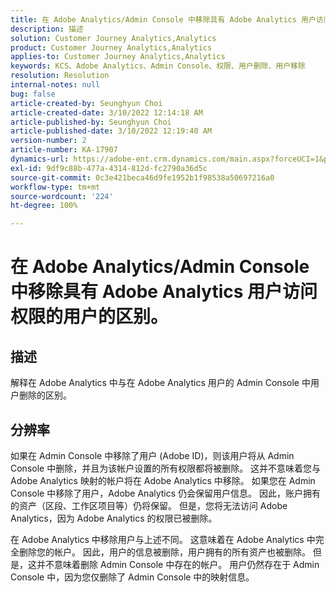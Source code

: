 ```yaml
---
title: 在 Adobe Analytics/Admin Console 中移除具有 Adobe Analytics 用户访问权限的用户的区别。
description: 描述
solution: Customer Journey Analytics,Analytics
product: Customer Journey Analytics,Analytics
applies-to: Customer Journey Analytics,Analytics
keywords: KCS、Adobe Analytics、Admin Console、权限、用户删除、用户移除
resolution: Resolution
internal-notes: null
bug: false
article-created-by: Seunghyun Choi
article-created-date: 3/10/2022 12:14:18 AM
article-published-by: Seunghyun Choi
article-published-date: 3/10/2022 12:19:40 AM
version-number: 2
article-number: KA-17907
dynamics-url: https://adobe-ent.crm.dynamics.com/main.aspx?forceUCI=1&pagetype=entityrecord&etn=knowledgearticle&id=ac67bd03-07a0-ec11-b400-0022480b0a3e
exl-id: 9df9c88b-477a-4314-812d-fc2790a36d5c
source-git-commit: 0c3e421beca46d9fe1952b1f98538a50697216a0
workflow-type: tm+mt
source-wordcount: '224'
ht-degree: 100%

---
```


# 在 Adobe Analytics/Admin Console 中移除具有 Adobe Analytics 用户访问权限的用户的区别。

## 描述


解释在 Adobe Analytics 中与在 Adobe Analytics 用户的 Admin Console 中用户删除的区别。


## 分辨率


如果在 Admin Console 中移除了用户 (Adobe ID)，则该用户将从 Admin Console 中删除，并且为该帐户设置的所有权限都将被删除。
这并不意味着您与 Adobe Analytics 映射的帐户将在 Adobe Analytics 中移除。 如果您在 Admin Console 中移除了用户，Adobe Analytics 仍会保留用户信息。
因此，账户拥有的资产（区段、工作区项目等）仍将保留。
但是，您将无法访问 Adobe Analytics，因为 Adobe Analytics 的权限已被删除。

在 Adobe Analytics 中移除用户与上述不同。 这意味着在 Adobe Analytics 中完全删除您的帐户。
因此，用户的信息被删除，用户拥有的所有资产也被删除。
但是，这并不意味着删除 Admin Console 中存在的帐户。 用户仍然存在于 Admin Console 中，因为您仅删除了 Admin Console 中的映射信息。
